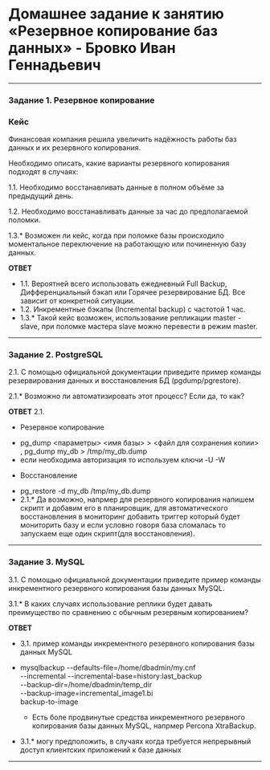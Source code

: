 # Домашнее задание к занятию «Резервное копирование баз данных» - Бровко Иван Геннадьевич

---

### Задание 1. Резервное копирование

### Кейс
Финансовая компания решила увеличить надёжность работы баз данных и их резервного копирования. 

Необходимо описать, какие варианты резервного копирования подходят в случаях: 

1.1. Необходимо восстанавливать данные в полном объёме за предыдущий день.

1.2. Необходимо восстанавливать данные за час до предполагаемой поломки.

1.3.* Возможен ли кейс, когда при поломке базы происходило моментальное переключение на работающую или починенную базу данных.

**ОТВЕТ**

- 1.1. Вероятней всего использовать ежедневный Full Backup, Дифференциальный бэкап или Горячее резервирование БД. Все зависит от конкретной ситуации.
- 1.2. Инкрементные бэкапы (Incremental backup) с частотой 1 час.
- 1.3.* Такой кейс возможен, использование репликации master - slave, при поломке мастера slave можно перевести в режим master. 
---

### Задание 2. PostgreSQL

2.1. С помощью официальной документации приведите пример команды резервирования данных и восстановления БД (pgdump/pgrestore).

2.1.* Возможно ли автоматизировать этот процесс? Если да, то как?

**ОТВЕТ**
2.1.
* Резервное копирование
- pg_dump <параметры> <имя базы> > <файл для сохранения копии> , pg_dump my_db > /tmp/my_db.dump
- если необходима авторизация то используем ключи -U -W
* Восстановление
- pg_restore -d my_db /tmp/my_db.dump
- 2.1.* Да возможно, напрмер для резервного копирования напишем скрипт и добавим его в планировщик,
  для автоматического восстановления в мониторинг добавить триггер который будет мониторить базу
  и если условно говоря база сломалась то запускаем еще один скрипт(для восстановления).

---

### Задание 3. MySQL

3.1. С помощью официальной документации приведите пример команды инкрементного резервного копирования базы данных MySQL. 

3.1.* В каких случаях использование реплики будет давать преимущество по сравнению с обычным резервным копированием?

**ОТВЕТ**
- 3.1. пример команды инкрементного резервного копирования базы данных MySQL
- mysqlbackup --defaults-file=/home/dbadmin/my.cnf \
  --incremental --incremental-base=history:last_backup \
  --backup-dir=/home/dbadmin/temp_dir \
  --backup-image=incremental_image1.bi \
   backup-to-image

  * Есть боле продвинутые средства инкрементного резервного копирования базы данных MySQL, напрмер Percona XtraBackup.
- 3.1.* могу предположить, в случаях когда требуется непрерывный доступ клиентских приложений к базе данных

---
